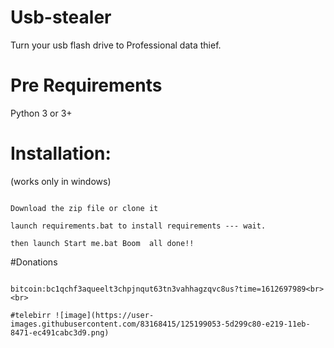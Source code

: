 # Usb-stealer
Turn your usb flash drive to Professional data thief. <br>

# Pre Requirements

Python 3 or 3+ <br>

# Installation:

(works only in windows)


```

Download the zip file or clone it

launch requirements.bat to install requirements --- wait.

then launch Start me.bat Boom  all done!!

```
#Donations

```

bitcoin:bc1qchf3aqueelt3chpjnqut63tn3vahhagzqvc8us?time=1612697989<br><br>

#telebirr ![image](https://user-images.githubusercontent.com/83168415/125199053-5d299c80-e219-11eb-8471-ec491cabc3d9.png)

```

